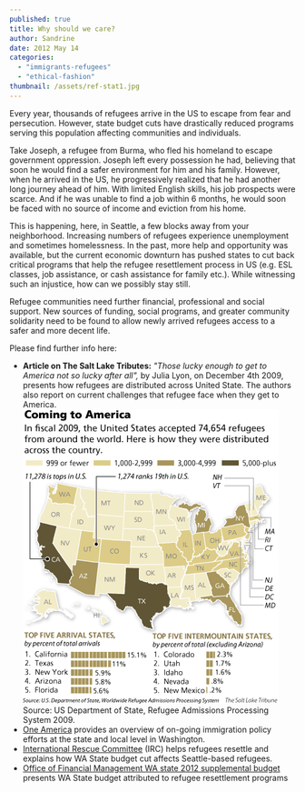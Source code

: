 ```yaml
---
published: true
title: Why should we care?
author: Sandrine
date: 2012 May 14
categories:
  - "immigrants-refugees"
  - "ethical-fashion"
thumbnail: /assets/ref-stat1.jpg
---
```

Every year, thousands of refugees arrive in the US to escape from fear and persecution. However, state budget cuts have drastically reduced programs serving this population affecting communities and individuals.

Take Joseph, a refugee from Burma, who fled his homeland to escape government oppression. Joseph left every possession he had, believing that soon he would find a safer environment for him and his family. However, when he arrived in the US, he progressively realized that he had another long journey ahead of him. With limited English skills, his job prospects were scarce. And if he was unable to find a job within 6 months, he would soon be faced with no source of income and eviction from his home.

This is happening, here, in Seattle, a few blocks away from your neighborhood. Increasing numbers of refugees experience unemployment and sometimes homelessness. In the past, more help and opportunity was available, but the current economic downturn has pushed states to cut back critical programs that help the refugee resettlement process in US (e.g. ESL classes, job assistance, or cash assistance for family etc.). While witnessing such an injustice, how can we possibly stay still.

Refugee communities need further financial, professional and social support. New sources of funding, social programs, and greater community solidarity need to be found to allow newly arrived refugees access to a safer and more decent life.

Please find further info here:

+ **Article on The Salt Lake Tributes:** *"Those lucky enough to get to America not so lucky after all",* by Julia Lyon, on December 4th 2009, presents how refugees are distributed across United State. The authors also report on current challenges that refugee face when they get to America.
 ![](/assets/ref-stat1.jpg "ref stat")
 Source: US Department of State, Refugee Admissions Processing System 2009.
+ [One America](http://statevoices.salsalabs.com/o/66/t/0/blastContent.jsp?email_blast_KEY=1185) provides an overview of on-going immigration policy efforts at the state and local level in Washington.
+ [International Rescue Committee](http://www.rescue.org/us-program/us-seattle-wa/impact-washington-state-budget-cuts-newly-arrived-refugees-asylees-and-cert) (IRC) helps refugees resettle and explains how WA State budget cut affects Seattle-based refugees.
+ [Office of Financial Management WA state 2012 supplemental budget](http://www.ofm.wa.gov/budget12/default.asp) presents WA State budget attributed to refugee resettlement programs